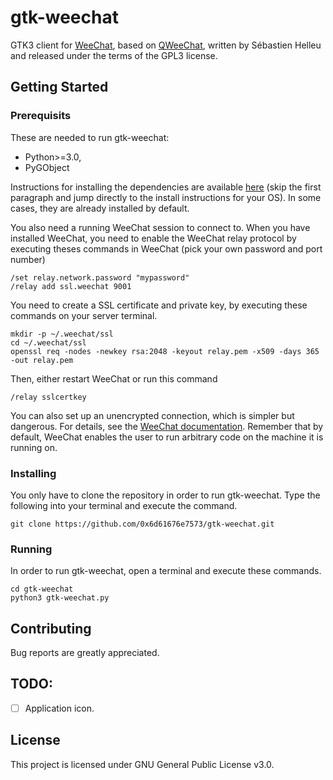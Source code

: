 # gtk-weechat
GTK3 client for [WeeChat](https://weechat.org), based on [QWeeChat](https://github.com/weechat/qweechat), written by Sébastien Helleu and released under the terms of the GPL3 license.

## Getting Started

### Prerequisits
These are needed to run gtk-weechat:
- Python>=3.0,
- PyGObject

Instructions for installing the dependencies are available [here](https://pygobject.readthedocs.io/en/latest/getting_started.html) (skip the first paragraph and jump directly to the install instructions for your OS). In some cases, they are already installed by default.

You also need a running WeeChat session to connect to. When you have installed WeeChat, you need to enable the WeeChat relay protocol by executing theses commands in WeeChat (pick your own password and port number)
```
/set relay.network.password "mypassword"
/relay add ssl.weechat 9001
```
You need to create a SSL certificate and private key, by executing these commands on your server terminal.
```
mkdir -p ~/.weechat/ssl
cd ~/.weechat/ssl
openssl req -nodes -newkey rsa:2048 -keyout relay.pem -x509 -days 365 -out relay.pem
```
Then, either restart WeeChat or run this command
```
/relay sslcertkey
```

You can also set up an unencrypted connection, which is simpler but dangerous. For details, see the [WeeChat documentation](https://weechat.org/files/doc/stable/weechat_user.en.html#relay_plugin). Remember that by default, WeeChat enables the user to run arbitrary code on the machine it is running on.

### Installing
You only have to clone the repository in order to run gtk-weechat. Type the following into your terminal and execute the command.
```
git clone https://github.com/0x6d61676e7573/gtk-weechat.git
```

### Running
In order to run gtk-weechat, open a terminal and execute these commands.
```
cd gtk-weechat
python3 gtk-weechat.py
```

## Contributing
Bug reports are greatly appreciated.

## TODO:
- [ ] Application icon.

## License

This project is licensed under GNU General Public License v3.0.